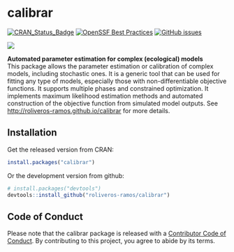# calibrar

[![CRAN_Status_Badge](http://www.r-pkg.org/badges/version/calibrar)](http://cran.r-project.org/package=calibrar)
[![OpenSSF Best Practices](https://www.bestpractices.dev/projects/2132/badge)](https://bestpractices.coreinfrastructure.org/projects/2132)
[![GitHub issues](https://img.shields.io/github/issues/roliveros-ramos/calibrar)](https://github.com/roliveros-ramos/calibrar/issues)

[![](http://cranlogs.r-pkg.org/badges/calibrar)](http://cran.rstudio.com/web/packages/calibrar/index.html)

**Automated parameter estimation for complex (ecological) models**  
  This package allows the parameter estimation or calibration of complex models, 
  including stochastic ones. It is a generic tool that can be used for fitting 
  any type of models, especially those with non-differentiable objective functions. 
  It supports multiple phases and constrained optimization. 
  It implements maximum likelihood estimation methods and automated construction 
  of the objective function from simulated model outputs. 
  See <http://roliveros-ramos.github.io/calibrar> for more details.

## Installation

Get the released version from CRAN:

```R
install.packages("calibrar")
```

Or the development version from github:

```R
# install.packages("devtools")
devtools::install_github("roliveros-ramos/calibrar")
```


## Code of Conduct

Please note that the calibrar package is released with a [Contributor Code of Conduct](https://www.contributor-covenant.org/version/2/1/code_of_conduct/). By contributing to this project, you agree to abide by its terms.


